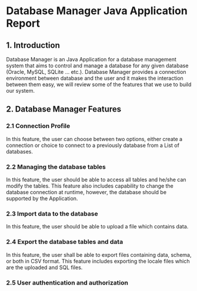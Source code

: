# Database Manager Java Application Report
## 1. Introduction

Database Manager is an Java Application for a database management system that aims to control and manage a database for any given database (Oracle, MySQL, SQLite ... etc.). 
Database Manager provides a connection environment between database and the user and it makes the interaction between them easy, we will review some of the features that we use to build our system. 

## 2. Database Manager Features
### 2.1 Connection Profile 

In this feature, the user can choose between two options, either create a connection or choice to connect to a previously database from a List of databases.

### 2.2 Managing the database tables

In this feature, the user should be able to access all tables and he/she can modify the tables. This feature also includes capability to change the database connection at runtime, however, the database should be supported by the Application.

### 2.3 Import data to the database

In this feature, the user should be able to upload a file which contains data. 

### 2.4 Export the database tables and data

In this feature, the user shall be able to export files containing data, schema, or both in CSV format. This feature includes exporting the locale files which are the uploaded and
SQL files.

### 2.5 User authentication and authorization 







